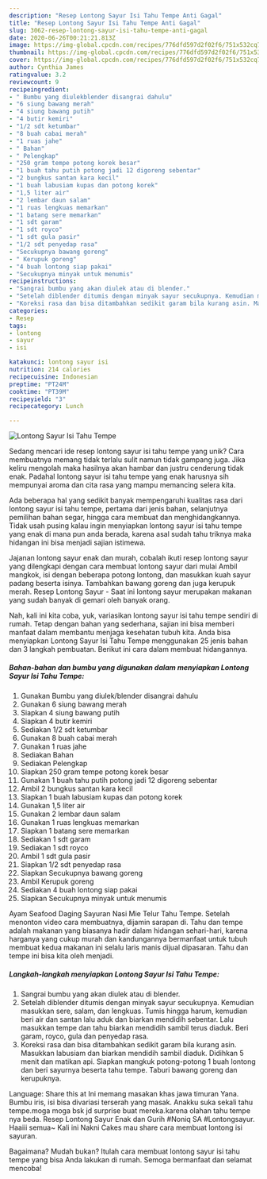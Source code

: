 ```yaml
---
description: "Resep Lontong Sayur Isi Tahu Tempe Anti Gagal"
title: "Resep Lontong Sayur Isi Tahu Tempe Anti Gagal"
slug: 3062-resep-lontong-sayur-isi-tahu-tempe-anti-gagal
date: 2020-06-26T00:21:21.813Z
image: https://img-global.cpcdn.com/recipes/776dfd597d2f02f6/751x532cq70/lontong-sayur-isi-tahu-tempe-foto-resep-utama.jpg
thumbnail: https://img-global.cpcdn.com/recipes/776dfd597d2f02f6/751x532cq70/lontong-sayur-isi-tahu-tempe-foto-resep-utama.jpg
cover: https://img-global.cpcdn.com/recipes/776dfd597d2f02f6/751x532cq70/lontong-sayur-isi-tahu-tempe-foto-resep-utama.jpg
author: Cynthia James
ratingvalue: 3.2
reviewcount: 9
recipeingredient:
- " Bumbu yang diulekblender disangrai dahulu"
- "6 siung bawang merah"
- "4 siung bawang putih"
- "4 butir kemiri"
- "1/2 sdt ketumbar"
- "8 buah cabai merah"
- "1 ruas jahe"
- " Bahan"
- " Pelengkap"
- "250 gram tempe potong korek besar"
- "1 buah tahu putih potong jadi 12 digoreng sebentar"
- "2 bungkus santan kara kecil"
- "1 buah labusiam kupas dan potong korek"
- "1,5 liter air"
- "2 lembar daun salam"
- "1 ruas lengkuas memarkan"
- "1 batang sere memarkan"
- "1 sdt garam"
- "1 sdt royco"
- "1 sdt gula pasir"
- "1/2 sdt penyedap rasa"
- "Secukupnya bawang goreng"
- " Kerupuk goreng"
- "4 buah lontong siap pakai"
- "Secukupnya minyak untuk menumis"
recipeinstructions:
- "Sangrai bumbu yang akan diulek atau di blender."
- "Setelah diblender ditumis dengan minyak sayur secukupnya. Kemudian masukkan sere, salam, dan lengkuas. Tumis hingga harum, kemudian beri air dan santan lalu aduk dan biarkan mendidih sebentar. Lalu masukkan tempe dan tahu biarkan mendidih sambil terus diaduk. Beri garam, royco, gula dan penyedap rasa."
- "Koreksi rasa dan bisa ditambahkan sedikit garam bila kurang asin. Masukkan labusiam dan biarkan mendidih sambil diaduk. Didihkan 5 menit dan matikan api. Siapkan mangkuk potong-potong 1 buah lontong dan beri sayurnya beserta tahu tempe. Taburi bawang goreng dan kerupuknya."
categories:
- Resep
tags:
- lontong
- sayur
- isi

katakunci: lontong sayur isi 
nutrition: 214 calories
recipecuisine: Indonesian
preptime: "PT24M"
cooktime: "PT39M"
recipeyield: "3"
recipecategory: Lunch

---
```



![Lontong Sayur Isi Tahu Tempe](https://img-global.cpcdn.com/recipes/776dfd597d2f02f6/751x532cq70/lontong-sayur-isi-tahu-tempe-foto-resep-utama.jpg)

Sedang mencari ide resep lontong sayur isi tahu tempe yang unik? Cara membuatnya memang tidak terlalu sulit namun tidak gampang juga. Jika keliru mengolah maka hasilnya akan hambar dan justru cenderung tidak enak. Padahal lontong sayur isi tahu tempe yang enak harusnya sih mempunyai aroma dan cita rasa yang mampu memancing selera kita.

Ada beberapa hal yang sedikit banyak mempengaruhi kualitas rasa dari lontong sayur isi tahu tempe, pertama dari jenis bahan, selanjutnya pemilihan bahan segar, hingga cara membuat dan menghidangkannya. Tidak usah pusing kalau ingin menyiapkan lontong sayur isi tahu tempe yang enak di mana pun anda berada, karena asal sudah tahu triknya maka hidangan ini bisa menjadi sajian istimewa.

Jajanan lontong sayur enak dan murah, cobalah ikuti resep lontong sayur yang dilengkapi dengan cara membuat lontong sayur dari mulai Ambil mangkok, isi dengan beberapa potong lontong, dan masukkan kuah sayur padang beserta isinya. Tambahkan bawang goreng dan juga kerupuk merah. Resep Lontong Sayur - Saat ini lontong sayur merupakan makanan yang sudah banyak di gemari oleh banyak orang.


Nah, kali ini kita coba, yuk, variasikan lontong sayur isi tahu tempe sendiri di rumah. Tetap dengan bahan yang sederhana, sajian ini bisa memberi manfaat dalam membantu menjaga kesehatan tubuh kita. Anda bisa menyiapkan Lontong Sayur Isi Tahu Tempe menggunakan 25 jenis bahan dan 3 langkah pembuatan. Berikut ini cara dalam membuat hidangannya.

<!--inarticleads1-->

##### Bahan-bahan dan bumbu yang digunakan dalam menyiapkan Lontong Sayur Isi Tahu Tempe:

1. Gunakan  Bumbu yang diulek/blender disangrai dahulu
1. Gunakan 6 siung bawang merah
1. Siapkan 4 siung bawang putih
1. Siapkan 4 butir kemiri
1. Sediakan 1/2 sdt ketumbar
1. Gunakan 8 buah cabai merah
1. Gunakan 1 ruas jahe
1. Sediakan  Bahan
1. Sediakan  Pelengkap
1. Siapkan 250 gram tempe potong korek besar
1. Gunakan 1 buah tahu putih potong jadi 12 digoreng sebentar
1. Ambil 2 bungkus santan kara kecil
1. Siapkan 1 buah labusiam kupas dan potong korek
1. Gunakan 1,5 liter air
1. Gunakan 2 lembar daun salam
1. Gunakan 1 ruas lengkuas memarkan
1. Siapkan 1 batang sere memarkan
1. Sediakan 1 sdt garam
1. Sediakan 1 sdt royco
1. Ambil 1 sdt gula pasir
1. Siapkan 1/2 sdt penyedap rasa
1. Siapkan Secukupnya bawang goreng
1. Ambil  Kerupuk goreng
1. Sediakan 4 buah lontong siap pakai
1. Siapkan Secukupnya minyak untuk menumis


Ayam Seafood Daging Sayuran Nasi Mie Telur Tahu Tempe. Setelah menonton video cara membuatnya, dijamin sarapan di. Tahu dan tempe adalah makanan yang biasanya hadir dalam hidangan sehari-hari, karena harganya yang cukup murah dan kandungannya bermanfaat untuk tubuh membuat kedua makanan ini selalu laris manis dijual dipasaran. Tahu dan tempe ini bisa kita oleh menjadi. 

<!--inarticleads2-->

##### Langkah-langkah menyiapkan Lontong Sayur Isi Tahu Tempe:

1. Sangrai bumbu yang akan diulek atau di blender.
1. Setelah diblender ditumis dengan minyak sayur secukupnya. Kemudian masukkan sere, salam, dan lengkuas. Tumis hingga harum, kemudian beri air dan santan lalu aduk dan biarkan mendidih sebentar. Lalu masukkan tempe dan tahu biarkan mendidih sambil terus diaduk. Beri garam, royco, gula dan penyedap rasa.
1. Koreksi rasa dan bisa ditambahkan sedikit garam bila kurang asin. Masukkan labusiam dan biarkan mendidih sambil diaduk. Didihkan 5 menit dan matikan api. Siapkan mangkuk potong-potong 1 buah lontong dan beri sayurnya beserta tahu tempe. Taburi bawang goreng dan kerupuknya.


Language: Share this at Ini memang masakan khas jawa timuran Yana. Bumbu iris, isi bisa divariasi terserah yang masak. Anakku suka sekali tahu tempe.moga moga bsk jd surprise buat mereka.karena olahan tahu tempe nya beda. Resep Lontong Sayur Enak dan Gurih #Noniq SA #Lontongsayur. Haaiii semua~ Kali ini Nakni Cakes mau share cara membuat lontong isi sayuran. 

Bagaimana? Mudah bukan? Itulah cara membuat lontong sayur isi tahu tempe yang bisa Anda lakukan di rumah. Semoga bermanfaat dan selamat mencoba!
